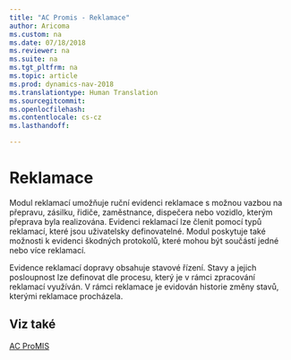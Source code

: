 ```yaml
---
title: "AC Promis - Reklamace"
author: Aricoma
ms.custom: na
ms.date: 07/18/2018
ms.reviewer: na
ms.suite: na
ms.tgt_pltfrm: na
ms.topic: article
ms.prod: dynamics-nav-2018
ms.translationtype: Human Translation
ms.sourcegitcommit: 
ms.openlocfilehash: 
ms.contentlocale: cs-cz
ms.lasthandoff: 

---
```



# <a name="ac-pm-claim"></a>Reklamace

Modul reklamací umožňuje ruční evidenci reklamace s možnou vazbou na přepravu, zásilku, řidiče, zaměstnance, dispečera nebo vozidlo, kterým přeprava byla realizována. Evidenci reklamací lze členit pomocí typů reklamací, které jsou uživatelsky definovatelné. Modul poskytuje také možnosti k evidenci škodných protokolů, které mohou být součástí jedné nebo více reklamací.

Evidence reklamací dopravy obsahuje stavové řízení. Stavy a jejich posloupnost lze definovat dle procesu, který je v rámci zpracování reklamací využíván. V rámci reklamace je evidován historie změny stavů, kterými reklamace procházela.

## <a name="see-also"></a>Viz také  
[AC ProMIS](ac-pm-promis.md)